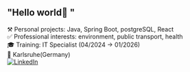 ## "Hello world👋 "


⚒️ Personal projects: Java, Spring Boot, postgreSQL, React  
✅ Professional interests: environment, public transport, health  
🎓 Training: IT Specialist (04/2024 -> 01/2026)  
📌 Karlsruhe(Germany)  
[![LinkedIn](https://static.licdn.com/aero-v1/sc/h/aahlc8ivbnmk0t3eyz8as5gvr)](https://www.linkedin.com/in/florence-neu-86368a308/)

